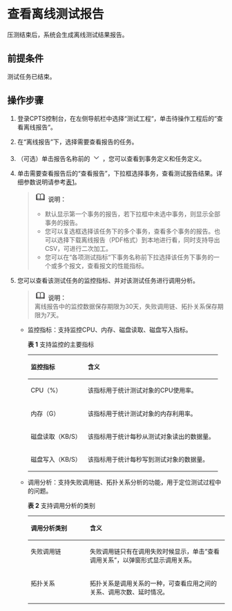 # 查看离线测试报告<a name="cpts_01_0020"></a>

压测结束后，系统会生成离线测试结果报告。

## 前提条件<a name="section1315443013551"></a>

测试任务已结束。

## 操作步骤<a name="section2088352151519"></a>

1.  登录CPTS控制台，在左侧导航栏中选择“测试工程“，单击待操作工程后的“查看离线报告“。
2.  在“离线报告”下，选择需要查看报告的任务。
3.  （可选）单击报告名称前的![](figures/icon-pull-down.png)，您可以查看到事务定义和任务定义。
4.  单击需要查看报告后的“查看报告”，下拉框选择事务，查看测试报告结果。详细参数说明请参考[表1](测试报告说明.md#table7900194111711)。

    >![](public_sys-resources/icon-note.gif) **说明：**   
    >-   默认显示第一个事务的报告，若下拉框中未选中事务，则显示全部事务的报告。  
    >-   您可以复选框选择该任务下的多个事务，查看多个事务的报告。也可以选择下载离线报告（PDF格式）到本地进行看，同时支持导出CSV，可进行二次加工。  
    >-   您可以在“各项测试指标“下事务名称前下拉选择该任务下事务的一个或多个报文，查看报文的性能指标。  

5.  您可以查看该测试任务的监控指标、并对该测试任务进行调用分析。

    >![](public_sys-resources/icon-note.gif) **说明：**   
    >离线报告中的监控数据保存期限为30天，失败调用链、拓扑关系保存期限为7天。  

    -   监控指标：支持监控CPU、内存、磁盘读取、磁盘写入指标。

        **表 1**  支持监控的主要指标

        <a name="cpts_01_0018_table6936410205619"></a>
        <table><thead align="left"><tr id="cpts_01_0018_row4934110195617"><th class="cellrowborder" valign="top" width="30%" id="mcps1.2.3.1.1"><p id="cpts_01_0018_p593441075610"><a name="cpts_01_0018_p593441075610"></a><a name="cpts_01_0018_p593441075610"></a>监控指标</p>
        </th>
        <th class="cellrowborder" valign="top" width="70%" id="mcps1.2.3.1.2"><p id="cpts_01_0018_p393431014562"><a name="cpts_01_0018_p393431014562"></a><a name="cpts_01_0018_p393431014562"></a>含义</p>
        </th>
        </tr>
        </thead>
        <tbody><tr id="cpts_01_0018_row993541085614"><td class="cellrowborder" valign="top" width="30%" headers="mcps1.2.3.1.1 "><p id="cpts_01_0018_p17934101019568"><a name="cpts_01_0018_p17934101019568"></a><a name="cpts_01_0018_p17934101019568"></a>CPU（%）</p>
        </td>
        <td class="cellrowborder" valign="top" width="70%" headers="mcps1.2.3.1.2 "><p id="cpts_01_0018_p14935181017562"><a name="cpts_01_0018_p14935181017562"></a><a name="cpts_01_0018_p14935181017562"></a>该指标用于统计测试对象的CPU使用率。</p>
        </td>
        </tr>
        <tr id="cpts_01_0018_row17935410185614"><td class="cellrowborder" valign="top" width="30%" headers="mcps1.2.3.1.1 "><p id="cpts_01_0018_p2935151011561"><a name="cpts_01_0018_p2935151011561"></a><a name="cpts_01_0018_p2935151011561"></a>内存（G）</p>
        </td>
        <td class="cellrowborder" valign="top" width="70%" headers="mcps1.2.3.1.2 "><p id="cpts_01_0018_p993513102563"><a name="cpts_01_0018_p993513102563"></a><a name="cpts_01_0018_p993513102563"></a>该指标用于统计测试对象的内存利用率。</p>
        </td>
        </tr>
        <tr id="cpts_01_0018_row39361610175613"><td class="cellrowborder" valign="top" width="30%" headers="mcps1.2.3.1.1 "><p id="cpts_01_0018_p9935121075615"><a name="cpts_01_0018_p9935121075615"></a><a name="cpts_01_0018_p9935121075615"></a>磁盘读取（KB/S）</p>
        </td>
        <td class="cellrowborder" valign="top" width="70%" headers="mcps1.2.3.1.2 "><p id="cpts_01_0018_p14936310175614"><a name="cpts_01_0018_p14936310175614"></a><a name="cpts_01_0018_p14936310175614"></a>该指标用于统计每秒从测试对象读出的数据量。</p>
        </td>
        </tr>
        <tr id="cpts_01_0018_row15936161015567"><td class="cellrowborder" valign="top" width="30%" headers="mcps1.2.3.1.1 "><p id="cpts_01_0018_p8936610115620"><a name="cpts_01_0018_p8936610115620"></a><a name="cpts_01_0018_p8936610115620"></a>磁盘写入（KB/S）</p>
        </td>
        <td class="cellrowborder" valign="top" width="70%" headers="mcps1.2.3.1.2 "><p id="cpts_01_0018_p993621015617"><a name="cpts_01_0018_p993621015617"></a><a name="cpts_01_0018_p993621015617"></a>该指标用于统计每秒写到测试对象的数据量。</p>
        </td>
        </tr>
        </tbody>
        </table>

    -   调用分析：支持失败调用链、拓扑关系分析的功能，用于定位测试过程中的问题。

        **表 2**  支持调用分析的类别

        <a name="cpts_01_0018_table093911103568"></a>
        <table><thead align="left"><tr id="cpts_01_0018_row3938101013564"><th class="cellrowborder" valign="top" width="30%" id="mcps1.2.3.1.1"><p id="cpts_01_0018_p1938121010564"><a name="cpts_01_0018_p1938121010564"></a><a name="cpts_01_0018_p1938121010564"></a>调用分析类别</p>
        </th>
        <th class="cellrowborder" valign="top" width="70%" id="mcps1.2.3.1.2"><p id="cpts_01_0018_p11938310125613"><a name="cpts_01_0018_p11938310125613"></a><a name="cpts_01_0018_p11938310125613"></a>含义</p>
        </th>
        </tr>
        </thead>
        <tbody><tr id="cpts_01_0018_row10938171014568"><td class="cellrowborder" valign="top" width="30%" headers="mcps1.2.3.1.1 "><p id="cpts_01_0018_p4938131019569"><a name="cpts_01_0018_p4938131019569"></a><a name="cpts_01_0018_p4938131019569"></a>失败调用链</p>
        </td>
        <td class="cellrowborder" valign="top" width="70%" headers="mcps1.2.3.1.2 "><p id="cpts_01_0018_p1093861014567"><a name="cpts_01_0018_p1093861014567"></a><a name="cpts_01_0018_p1093861014567"></a>失败调用链只有在调用失败时候显示，单击“查看调用关系”，以弹窗形式显示调用关系。</p>
        </td>
        </tr>
        <tr id="cpts_01_0018_row59391110115615"><td class="cellrowborder" valign="top" width="30%" headers="mcps1.2.3.1.1 "><p id="cpts_01_0018_p793816103561"><a name="cpts_01_0018_p793816103561"></a><a name="cpts_01_0018_p793816103561"></a>拓扑关系</p>
        </td>
        <td class="cellrowborder" valign="top" width="70%" headers="mcps1.2.3.1.2 "><p id="cpts_01_0018_p9939141095619"><a name="cpts_01_0018_p9939141095619"></a><a name="cpts_01_0018_p9939141095619"></a>拓扑关系是调用关系的一种，可查看应用之间的关系、调用次数、延时情况。</p>
        </td>
        </tr>
        </tbody>
        </table>



